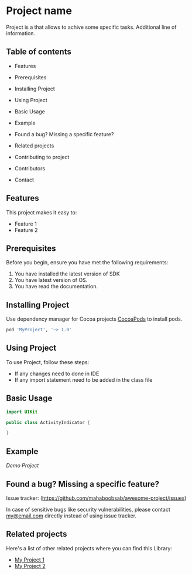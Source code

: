 # Project name
Project is a that allows to achive some specific tasks.
Additional line of information.

## Table of contents
- Features

- Prerequisites

- Installing Project

- Using Project

- Basic Usage

- Example

- Found a bug? Missing a specific feature?

- Related projects

- Contributing to project

- Contributors

- Contact

## Features

This project makes it easy to:
- Feature 1
- Feature 2

## Prerequisites

Before you begin, ensure you have met the following requirements:

1. You have installed the latest version of SDK
2. You have latest version of OS.
3. You have read the documentation.

## Installing Project

Use dependency manager for Cocoa projects [CocoaPods](https://cocoapods.org) to install pods.

```bash
pod 'MyProject', '~> 1.0'
```

## Using Project

To use Project, follow these steps:

- If any changes need to done in IDE
- If any import statement need to be added in the class file

## Basic Usage
```Swift
import UIKit

public class ActivityIndicator {

}
```

## Example

*Demo Project*

## Found a bug? Missing a specific feature?

Issue tracker: (https://github.com/mahaboobsab/awesome-project/issues)

In case of sensitive bugs like security vulnerabilities, please contact my@email.com directly instead of using issue tracker.

## Related projects

Here's a list of other related projects where you can find this Library:

- [My Project 1](https://github.com/Mahaboobsab/ReadMeBestPractice)
- [My Project 2](https://github.com/Mahaboobsab/ReadMeBestPractice)

